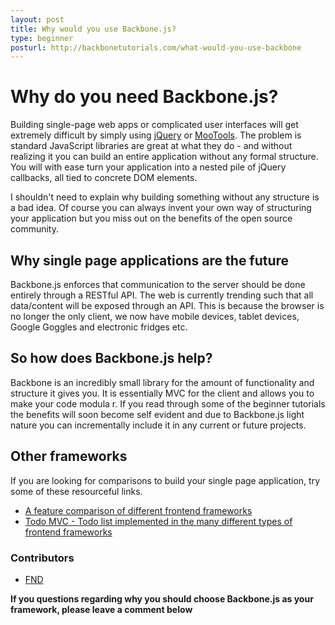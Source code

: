 ```yaml
---
layout: post
title: Why would you use Backbone.js?
type: beginner
posturl: http://backbonetutorials.com/what-would-you-use-backbone
---
```


# Why do you need Backbone.js?

Building single-page web apps or complicated user interfaces will get extremely difficult by simply using [jQuery](http://jquery.com) or [MooTools](http://mootools.net).   The problem is standard JavaScript libraries are great at what they do - and without realizing it you can build an entire application without any formal structure.   You will with ease turn your application into a nested pile of jQuery callbacks, all tied to concrete DOM elements.

I shouldn't need to explain why building something without any structure is a bad idea.   Of course you can always invent your own way of structuring your application but you miss out on the benefits of the open source community.

## Why single page applications are the future

Backbone.js enforces that communication to the server should be done entirely through a RESTful API.  The web is currently trending such that all data/content will be exposed through an API.   This is because the browser is no longer the only client, we now have mobile devices, tablet devices, Google Goggles and electronic fridges etc. 


## So how does Backbone.js help?

Backbone is an incredibly small library for the amount of functionality and structure it gives you.   It is essentially MVC for the client and allows you to make your code modula r.    If you read through some of the beginner tutorials the benefits will soon become self evident and due to Backbone.js light nature you can incrementally include it in any current or future projects.


## Other frameworks

If you are looking for comparisons to build your single page application, try some of these resourceful links.

* [A feature comparison of different frontend frameworks](http://codebrief.com/2012/01/the-top-10-javascript-mvc-frameworks-reviewed/)
* [Todo MVC - Todo list implemented in the many different types of frontend frameworks](http://addyosmani.github.com/todomvc/)


### Contributors

* [FND](https://github.com/FND)

__If you questions regarding why you should choose Backbone.js as your framework, please leave a comment below__
